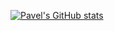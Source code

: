 [![Pavel's GitHub stats](https://github-readme-stats.vercel.app/api?username=silinpavel&count_private=true&show_icons=true&theme=dark)](https://github.com/anuraghazra/github-readme-stats) 
